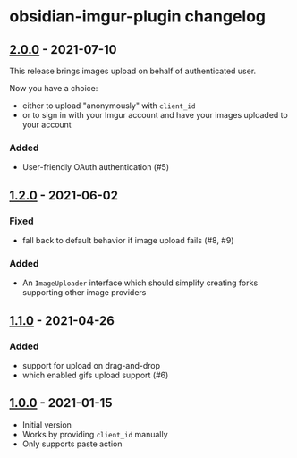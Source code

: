 # obsidian-imgur-plugin changelog

## [2.0.0] - 2021-07-10

This release brings images upload on behalf of authenticated user.

Now you have a choice:

- either to upload "anonymously" with `client_id`
- or to sign in with your Imgur account and have your images uploaded to your account

### Added

- User-friendly OAuth authentication (#5)

## [1.2.0] - 2021-06-02

### Fixed

- fall back to default behavior if image upload fails (#8, #9)

### Added

- An `ImageUploader` interface which should simplify creating forks supporting other image providers

## [1.1.0] - 2021-04-26

### Added

- support for upload on drag-and-drop
- which enabled gifs upload support (#6)

## [1.0.0] - 2021-01-15

- Initial version
- Works by providing `client_id` manually
- Only supports paste action

[2.0.0]: https://github.com/gavvvr/obsidian-imgur-plugin/releases/tag/2.0.0
[1.2.0]: https://github.com/gavvvr/obsidian-imgur-plugin/releases/tag/1.2.0
[1.1.0]: https://github.com/gavvvr/obsidian-imgur-plugin/releases/tag/1.1.0
[1.0.0]: https://github.com/gavvvr/obsidian-imgur-plugin/releases/tag/1.0.0
